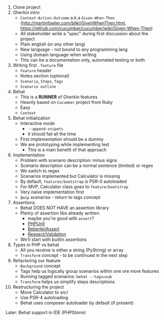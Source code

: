 1. Clone project
2. Gherkin intro
    - `Context-Action-Outcome` a.k.a `Given-When-Then` (http://martinfowler.com/bliki/GivenWhenThen.html, https://github.com/cucumber/cucumber/wiki/Given-When-Then)
    - All stakeholder write a "spec" during first discussion about the project
    - Plain english (or any other lang)
    - New language - not bound to any programming lang
    - Using domain language when writing
    - This can be a documentation only, automated testing or both
3. Writing first `.feature` file
    - `Feature` header
    -  Notes section (optional)
    - `Scenario`, `Steps`, `Tags`
    - `Scenario outline`
4. Behat
    - This is a **RUNNER** of Gherkin features
    - Heavily based on `Cucumber` project from Ruby
    - Easy
    - `Context`
4. Behat initialization
    - Interactive mode
        - `--append-snipets`
        - it should fail all the time
    - First implementation should be a dummy
    - We are prototyping while implementing test
        - This is a main benefit of that approach
5. Implementation
    - Problem with scenario description: minus signs
    - Scenario description can be a normal sentence (limited) or regex
    - We switch to regex
    - Scenarios implemented but Calculator is missing
    - By default, `features/bootstrap` is PSR-0 autoloaded
    - For MVP, Calculator class goes to `feature/bootstrap`
    - Very naive implementation first
    - `@wip` scenarios - return to tags concept
6. Assertions
    - Behat DOES NOT HAVE an assertion library
    - Plenty of assertion libs already written:
        - maybe you're good with `assert`?
        - [PHPUnit](https://github.com/sebastianbergmann/phpunit/blob/5.6/src/Framework/Assert/Functions.php)
        - [Beberlei/Assert](https://github.com/beberlei/assert)
        - [Respect/Validation](https://github.com/Respect/Validation)
    - We'll start with builtin assertions
7. Types in PHP vs behat
    - All you receive is either a string (PyString) or array
    - `Transform` concept - to be continued in the next step
8. Refactoring our feature
    - `Background` concept
    - Tags help us logically group scenarios within one ore more features
    - Running tagged scenarios: `behat --tags=sub`
    - `Transform` helps us simplify steps descriptions        
9. Restructuring the project
    - Move Calculator to src/
    - Use PSR-4 autoloading
    - Behat uses composer autoloader by default (if present)


Later:
Behat support in IDE (PHPStorm)
